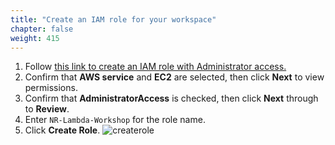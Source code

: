 ```yaml
---
title: "Create an IAM role for your workspace"
chapter: false
weight: 415
---
```


1. Follow [this link to create an IAM role with Administrator access.](https://console.aws.amazon.com/iam/home#/roles$new?step=review&commonUseCase=EC2%2BEC2&selectedUseCase=EC2&policies=arn:aws:iam::aws:policy%2FAdministratorAccess)
2. Confirm that **AWS service** and **EC2** are selected, then click **Next** to view permissions.
3. Confirm that **AdministratorAccess** is checked, then click **Next** through to **Review**.
4. Enter `NR-Lambda-Workshop` for the role name.
5. Click **Create Role**.
![createrole](/images/createrole.png)

